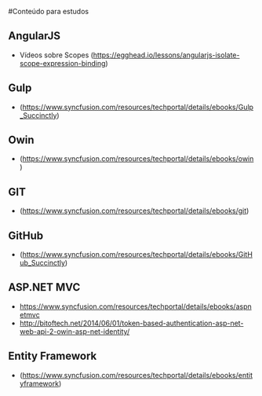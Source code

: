 #Conteúdo para estudos

## AngularJS
* Vídeos sobre Scopes (https://egghead.io/lessons/angularjs-isolate-scope-expression-binding)

## Gulp 

* (https://www.syncfusion.com/resources/techportal/details/ebooks/Gulp_Succinctly)

## Owin 

* (https://www.syncfusion.com/resources/techportal/details/ebooks/owin)

## GIT

* (https://www.syncfusion.com/resources/techportal/details/ebooks/git)

## GitHub 

* (https://www.syncfusion.com/resources/techportal/details/ebooks/GitHub_Succinctly)


## ASP.NET MVC 

* https://www.syncfusion.com/resources/techportal/details/ebooks/aspnetmvc
* http://bitoftech.net/2014/06/01/token-based-authentication-asp-net-web-api-2-owin-asp-net-identity/

## Entity Framework

* (https://www.syncfusion.com/resources/techportal/details/ebooks/entityframework)
